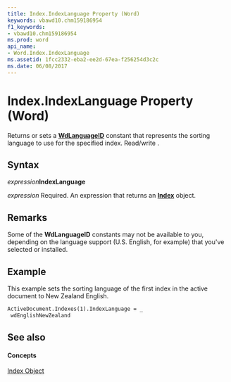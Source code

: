 ```yaml
---
title: Index.IndexLanguage Property (Word)
keywords: vbawd10.chm159186954
f1_keywords:
- vbawd10.chm159186954
ms.prod: word
api_name:
- Word.Index.IndexLanguage
ms.assetid: 1fcc2332-eba2-ee2d-67ea-f256254d3c2c
ms.date: 06/08/2017
---
```



# Index.IndexLanguage Property (Word)

Returns or sets a  **[WdLanguageID](Word.WdLanguageID.md)** constant that represents the sorting language to use for the specified index. Read/write .


## Syntax

 _expression_**IndexLanguage**

 _expression_ Required. An expression that returns an **[Index](Word.Index.md)** object.


## Remarks

Some of the  **WdLanguageID** constants may not be available to you, depending on the language support (U.S. English, for example) that you've selected or installed.


## Example

This example sets the sorting language of the first index in the active document to New Zealand English.


```vb
ActiveDocument.Indexes(1).IndexLanguage = _ 
 wdEnglishNewZealand
```


## See also


#### Concepts


[Index Object](Word.Index.md)

